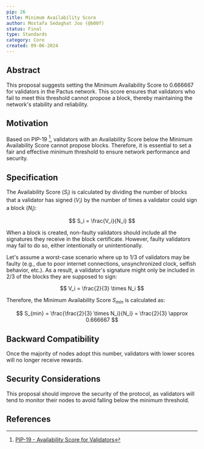 ```yaml
---
pip: 26
title: Minimum Availability Score
author: Mostafa Sedaghat Joo (@b00f)
status: Final
type: Standards
category: Core
created: 09-06-2024
---
```


## Abstract

This proposal suggests setting the Minimum Availability Score to 0.666667 for validators in the Pactus network.
This score ensures that validators who fail to meet this threshold cannot propose a block,
thereby maintaining the network's stability and reliability.

## Motivation

Based on PIP-19 [^1], validators with an Availability Score below the Minimum Availability Score cannot propose blocks.
Therefore, it is essential to set a fair and effective minimum threshold to ensure network performance and security.

## Specification

The Availability Score ($S_i$) is calculated by dividing the number of blocks that a validator has signed ($V_i$)
by the number of times a validator could sign a block ($N_i$):

$$
S_i = \frac{V_i}{N_i}
$$

When a block is created, non-faulty validators should include all the signatures they receive in the block certificate.
However, faulty validators may fail to do so, either intentionally or unintentionally.

Let's assume a worst-case scenario where up to 1/3 of validators may be faulty
(e.g., due to poor internet connections, unsynchronized clock, selfish behavior, etc.).
As a result, a validator's signature might only be included in 2/3 of the blocks they are supposed to sign:

$$
V_i = \frac{2}{3} \times N_i
$$

Therefore, the Minimum Availability Score $S_{min}$ is calculated as:

$$
S_{min} = \frac{\frac{2}{3} \times N_i}{N_i} = \frac{2}{3} \approx 0.666667
$$

## Backward Compatibility

Once the majority of nodes adopt this number, validators with lower scores will no longer receive rewards.

## Security Considerations

This proposal should improve the security of the protocol,
as validators will tend to monitor their nodes to avoid falling below the minimum threshold.

## References

[^1]: [PIP-19 - Availability Score for Validators](https://pips.pactus.org/PIPs/pip-19)
